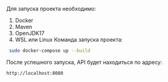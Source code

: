 Для запуска проекта необходимо:
1. Docker
2. Maven
3. OpenJDK17
4. WSL или Linux
Команда запуска проекта:
```sh
 sudo docker-compose up --build
```
После успешного запуска, API будет находиться по адресу:
```sh
http://localhost:8080
```
